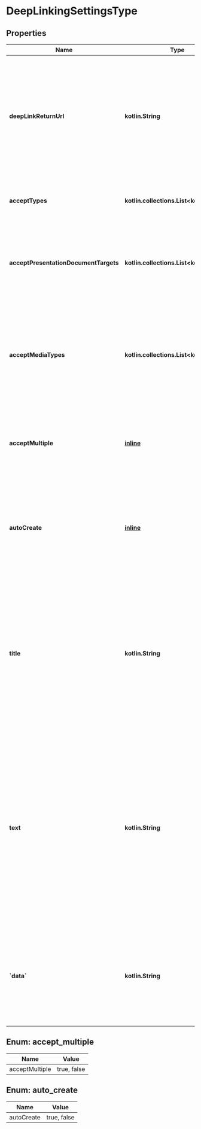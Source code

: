 
# DeepLinkingSettingsType

## Properties
Name | Type | Description | Notes
------------ | ------------- | ------------- | -------------
**deepLinkReturnUrl** | **kotlin.String** | Model Primitive Datatype &#x3D; String. This is a fully qualified URL where the Platform redirects the user back to the tool interface. This URL can be use once the Platform is finished. | 
**acceptTypes** | **kotlin.collections.List&lt;kotlin.String&gt;** | Model Primitive Datatype &#x3D; String. The set of types accepted. | 
**acceptPresentationDocumentTargets** | **kotlin.collections.List&lt;kotlin.String&gt;** | Model Primitive Datatype &#x3D; String. The set of documents supported e.g. &#39;iframe&#39;, &#39;window&#39;, etc. | 
**acceptMediaTypes** | **kotlin.collections.List&lt;kotlin.String&gt;** | Model Primitive Datatype &#x3D; String. The set of media types (as defined in RFC 7321) the Platform accepts. This only applies to the file types. |  [optional]
**acceptMultiple** | [**inline**](#AcceptMultiple) | Whether the Platform allows multiple content items to be submitted in a single response. |  [optional]
**autoCreate** | [**inline**](#AutoCreate) | Whether any content items returned by the Tool would be automatically persisted without any option for the user to cancel the operation. |  [optional]
**title** | **kotlin.String** | Model Primitive Datatype &#x3D; String. Default text to be used as the title or alt text for the content item returned by the Tool. This value is normally short in length, for example, suitable for use as a heading. |  [optional]
**text** | **kotlin.String** | Model Primitive Datatype &#x3D; String. Default text to be used as the visible text for the content item returned by the Tool. If no text is returned by the Tool, the Platform may use the value of the &#39;title&#39; parameter instead (if any). This value may be a long description of the content item. |  [optional]
**&#x60;data&#x60;** | **kotlin.String** | Model Primitive Datatype &#x3D; String. An opaque value which must be returned by the Tool in its response if it was passed in on the request. |  [optional]


<a name="AcceptMultiple"></a>
## Enum: accept_multiple
Name | Value
---- | -----
acceptMultiple | true, false


<a name="AutoCreate"></a>
## Enum: auto_create
Name | Value
---- | -----
autoCreate | true, false



